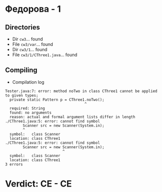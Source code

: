 # Федорова - 1
## Directories
- Dir `cw3`... found
- File `cw3/var`... found
- Dir `cw3/1`... found
- File `cw3/1/CThree1.java`... found
## Compiling
- Compilation log
```
Tester.java:7: error: method noTwo in class CThree1 cannot be applied to given types;
  private static Pattern p = CThree1.noTwo();
                                    ^
  required: String
  found: no arguments
  reason: actual and formal argument lists differ in length
./CThree1.java:5: error: cannot find symbol
        Scanner src = new Scanner(System.in);
        ^
  symbol:   class Scanner
  location: class CThree1
./CThree1.java:5: error: cannot find symbol
        Scanner src = new Scanner(System.in);
                          ^
  symbol:   class Scanner
  location: class CThree1
3 errors

```
# Verdict: **CE** - CE

